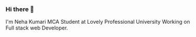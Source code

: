 ### Hi there 👋

 I'm Neha Kumari
 MCA Student at Lovely Professional University
 Working on Full stack web Developer.
 
 
